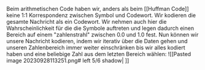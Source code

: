 Beim arithmetischen Code haben wir, anders als beim [[Huffman Code]] keine 1:1 Korrespondenz zwischen Symbol und Codewort. Wir kodieren die gesamte Nachricht als ein Codewort.
Wir nehmen auch hier die Wahrscheinlichkeit für die die Symbole auftreten und legen dadurch einen Bereich auf einem "zahlenstrahl" zwischen 0.0 und 1.0 fest. Nun können wir unsere Nachricht kodieren, indem wir iterativ über die Daten gehen und unseren Zahlenbereich immer weiter einschränken bis wir alles kodiert haben und eine beliebige Zahl aus dem letzten Bereich wählen:
![[Pasted image 20230928113251.png# left 5/6 shadow| ]]